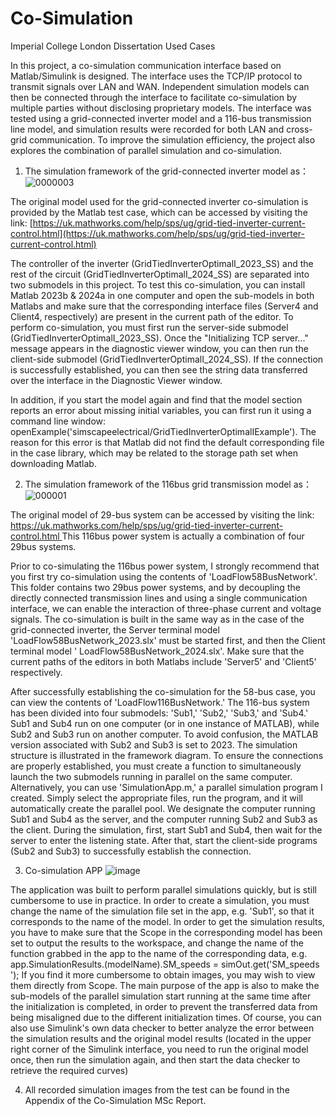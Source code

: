 # Co-Simulation
Imperial College London Dissertation Used Cases

In this project, a co-simulation communication interface based on Matlab/Simulink is designed. The interface uses the TCP/IP protocol to transmit signals over LAN and WAN. Independent simulation models can then be connected through the interface to facilitate co-simulation by multiple parties without disclosing proprietary models. The interface was tested using a grid-connected inverter model and a 116-bus transmission line model, and simulation results were recorded for both LAN and cross-grid communication. To improve the simulation efficiency, the project also explores the combination of parallel simulation and co-simulation.

1) The simulation framework of the grid-connected inverter model as：
![0000003](https://github.com/user-attachments/assets/9d57ea3d-8e00-4b15-b4a8-ed295ee53fbf)

The original model used for the grid-connected inverter co-simulation is provided by the Matlab test case, which can be accessed by visiting the link: [https://uk.mathworks.com/help/sps/ug/grid-tied-inverter-current-control.html](https://uk.mathworks.com/help/sps/ug/grid-tied-inverter-current-control.html)

The controller of the inverter (GridTiedInverterOptimalI_2023_SS) and the rest of the circuit (GridTiedInverterOptimalI_2024_SS) are separated into two submodels in this project. To test this co-simulation, you can install Matlab 2023b & 2024a in one computer and open the sub-models in both Matlabs and make sure that the corresponding interface files (Server4 and Client4, respectively) are present in the current path of the editor. To perform co-simulation, you must first run the server-side submodel (GridTiedInverterOptimalI_2023_SS). Once the "Initializing TCP server..." message appears in the diagnostic viewer window, you can then run the client-side submodel (GridTiedInverterOptimalI_2024_SS). If the connection is successfully established, you can then see the string data transferred over the interface in the Diagnostic Viewer window.

In addition, if you start the model again and find that the model section reports an error about missing initial variables, you can first run it using a command line window: openExample('simscapeelectrical/GridTiedInverterOptimalIExample'). The reason for this error is that Matlab did not find the default corresponding file in the case library, which may be related to the storage path set when downloading Matlab.



2) The simulation framework of the 116bus grid transmission model as：
![000001](https://github.com/user-attachments/assets/e7be7056-57a9-4add-a883-10890ecd9fa5)

The original model of 29-bus system can be accessed by visiting the link: [https://uk.mathworks.com/help/sps/ug/grid-tied-inverter-current-control.html
](https://uk.mathworks.com/help/sps/ug/initializing-a-29-bus-7-power-plant-network-with-the-load-flow-tool-of-powergui.html)
This 116bus power system is actually a combination of four 29bus systems.

Prior to co-simulating the 116bus power system, I strongly recommend that you first try co-simulation using the contents of 'LoadFlow58BusNetwork'. This folder contains two 29bus power systems, and by decoupling the directly connected transmission lines and using a single communication interface, we can enable the interaction of three-phase current and voltage signals. The co-simulation is built in the same way as in the case of the grid-connected inverter, the Server terminal model 'LoadFlow58BusNetwork_2023.slx' must be started first, and then the Client terminal model ' LoadFlow58BusNetwork_2024.slx'. Make sure that the current paths of the editors in both Matlabs include 'Server5' and 'Client5' respectively.

After successfully establishing the co-simulation for the 58-bus case, you can view the contents of 'LoadFlow116BusNetwork.' The 116-bus system has been divided into four submodels: 'Sub1,' 'Sub2,' 'Sub3,' and 'Sub4.' Sub1 and Sub4 run on one computer (or in one instance of MATLAB), while Sub2 and Sub3 run on another computer. To avoid confusion, the MATLAB version associated with Sub2 and Sub3 is set to 2023. The simulation structure is illustrated in the framework diagram. To ensure the connections are properly established, you must create a function to simultaneously launch the two submodels running in parallel on the same computer. Alternatively, you can use 'SimulationApp.m,' a parallel simulation program I created. Simply select the appropriate files, run the program, and it will automatically create the parallel pool. We designate the computer running Sub1 and Sub4 as the server, and the computer running Sub2 and Sub3 as the client. During the simulation, first, start Sub1 and Sub4, then wait for the server to enter the listening state. After that, start the client-side programs (Sub2 and Sub3) to successfully establish the connection.

3) Co-simulation APP
![image](https://github.com/user-attachments/assets/6b8ef3e7-7d92-4c73-b4a5-913b321a7903)

The application was built to perform parallel simulations quickly, but is still cumbersome to use in practice. In order to create a simulation, you must change the name of the simulation file set in the app, e.g. 'Sub1', so that it corresponds to the name of the model. In order to get the simulation results, you have to make sure that the Scope in the corresponding model has been set to output the results to the workspace, and change the name of the function grabbed in the app to the name of the corresponding data, e.g. app.SimulationResults.(modelName).SM_speeds = simOut.get('SM_speeds '); If you find it more cumbersome to obtain images, you may wish to view them directly from Scope. The main purpose of the app is also to make the sub-models of the parallel simulation start running at the same time after the initialization is completed, in order to prevent the transferred data from being misaligned due to the different initialization times. Of course, you can also use Simulink's own data checker to better analyze the error between the simulation results and the original model results (located in the upper right corner of the Simulink interface, you need to run the original model once, then run the simulation again, and then start the data checker to retrieve the required curves)

4) All recorded simulation images from the test can be found in the Appendix of the Co-Simulation MSc Report.
